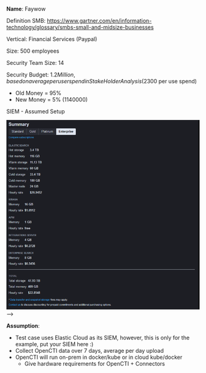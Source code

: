 **Name**: Faywow

Definition SMB: https://www.gartner.com/en/information-technology/glossary/smbs-small-and-midsize-businesses

Vertical: Financial Services (Paypal)

Size: 500 employees

Security Team Size: 14

Security Budget: $1.2 Million, based on average per user spend in Stake Holder Analysis ($2300 per use spend)
- Old Money = 95%
- New Money = 5% (1140000)


SIEM - Assumed Setup

<div class="align-center">
	<!-- <img src="https://github.com/24SP-UNO-Capstone/Milestone1/blob/main/images/CTI-Stack-V1.2.png" alt="what am I doing here?"> -->
    <img src="./images/Elastic Cloud - Test Case.png" alt="what am I doing here?"> -->
<div>

**Assumption**: 
- Test case uses Elastic Cloud as its SIEM, however, this is only for the example, put your SIEM here :)
- Collect OpenCTI data over 7 days, average per day upload
- OpenCTI will run on-prem in docker/kube or in cloud kube/docker
  - Give hardware requirements for OpenCTI + Connectors